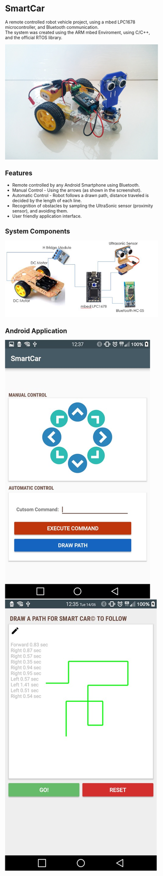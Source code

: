 # SmartCar
A remote controlled robot vehicle project, using a mbed LPC1678 microcontroller, and Bluetooth communication.  
The system was created using the ARM mbed Enviroment, using C/C++, and the official RTOS library.

![Robot](screenshots/1Robot.jpg "The Robot")  

## Features
* Remote controlled by any Android Smartphone using Bluetooth.  
* Manual Control - Using the arrows (as shown in the screenshot).  
* Automatic Control - Robot follows a drawn path, distance traveled is decided by the length of each line. 
* Recognition of obstacles by sampling the UltraSonic sensor (proximity sensor), and avoiding them.  
* User friendly application interface.  

## System Components
![SystemComponents](screenshots/2SystemComponents.jpg "The Robot")

## Android Application
![MainActivity](screenshots/3MainActivity.jpg "The Robot")
![DrawPath](screenshots/4DrawPath.jpg "The Robot")
